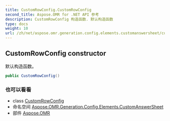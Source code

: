 ```yaml
---
title: CustomRowConfig.CustomRowConfig
second_title: Aspose.OMR for .NET API 参考
description: CustomRowConfig 构造函数. 默认构造函数
type: docs
weight: 10
url: /zh/net/aspose.omr.generation.config.elements.customanswersheet/customrowconfig/customrowconfig/
---
```

## CustomRowConfig constructor

默认构造函数。

```csharp
public CustomRowConfig()
```

### 也可以看看

* class [CustomRowConfig](../)
* 命名空间 [Aspose.OMR.Generation.Config.Elements.CustomAnswerSheet](../../customrowconfig/)
* 部件 [Aspose.OMR](../../../)


